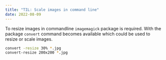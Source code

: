 ```yaml
---
title: "TIL: Scale images in command line"
date: 2022-08-09
---
```


To resize images in commandline `imagemagick` package is required. With the
package `convert` command becomes available which could be used to resize or
scale images.

```sh
convert -resize 30% *.jpg
convert-resize 200x200 *.jpg
```
